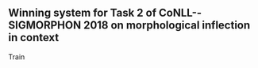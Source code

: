 ## Winning system for Task 2 of CoNLL--SIGMORPHON 2018 on morphological inflection in context 

Train


